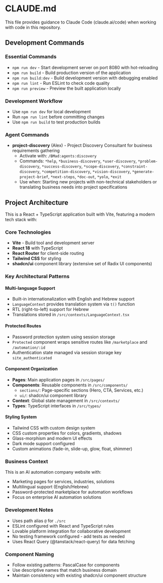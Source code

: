 # CLAUDE.md

This file provides guidance to Claude Code (claude.ai/code) when working with code in this repository.

## Development Commands

### Essential Commands
- `npm run dev` - Start development server on port 8080 with hot-reloading
- `npm run build` - Build production version of the application
- `npm run build:dev` - Build development version with debugging enabled
- `npm run lint` - Run ESLint to check code quality
- `npm run preview` - Preview the built application locally

### Development Workflow
- Use `npm run dev` for local development
- Run `npm run lint` before committing changes
- Use `npm run build` to test production builds

### Agent Commands
- **project-discovery** (Alex) - Project Discovery Consultant for business requirements gathering
  - Activate with: `/BMad:agents:discovery`
  - Commands: `*help`, `*business-discovery`, `*user-discovery`, `*problem-discovery`, `*success-discovery`, `*scope-discovery`, `*constraint-discovery`, `*competition-discovery`, `*vision-discovery`, `*generate-project-brief`, `*next-steps`, `*doc-out`, `*yolo`, `*exit`
  - Use when: Starting new projects with non-technical stakeholders or translating business needs into project specifications

## Project Architecture

This is a React + TypeScript application built with Vite, featuring a modern tech stack with:

### Core Technologies
- **Vite** - Build tool and development server
- **React 18** with TypeScript
- **React Router** for client-side routing
- **Tailwind CSS** for styling
- **shadcn/ui** component library (extensive set of Radix UI components)

### Key Architectural Patterns

#### Multi-language Support
- Built-in internationalization with English and Hebrew support
- `LanguageContext` provides translation system via `t()` function
- RTL (right-to-left) support for Hebrew
- Translations stored in `/src/contexts/LanguageContext.tsx`

#### Protected Routes
- Password protection system using session storage
- `Protected` component wraps sensitive routes like `/marketplace` and `/automation/:id`
- Authentication state managed via session storage key `site_authenticated`

#### Component Organization
- **Pages**: Main application pages in `/src/pages/`
- **Components**: Reusable components in `/src/components/`
  - `sections/`: Page-specific sections (Hero, CTA, Services, etc.)
  - `ui/`: shadcn/ui component library
- **Context**: Global state management in `/src/contexts/`
- **Types**: TypeScript interfaces in `/src/types/`

#### Styling System
- Tailwind CSS with custom design system
- CSS custom properties for colors, gradients, shadows
- Glass-morphism and modern UI effects
- Dark mode support configured
- Custom animations (fade-in, slide-up, glow, float, shimmer)

### Business Context
This is an AI automation company website with:
- Marketing pages for services, industries, solutions
- Multilingual support (English/Hebrew)
- Password-protected marketplace for automation workflows
- Focus on enterprise AI automation solutions

### Development Notes
- Uses path alias `@` for `./src`
- ESLint configured with React and TypeScript rules
- Lovable platform integration for collaborative development
- No testing framework configured - add tests as needed
- Uses React Query (@tanstack/react-query) for data fetching

### Component Naming
- Follow existing patterns: PascalCase for components
- Use descriptive names that match business domain
- Maintain consistency with existing shadcn/ui component structure